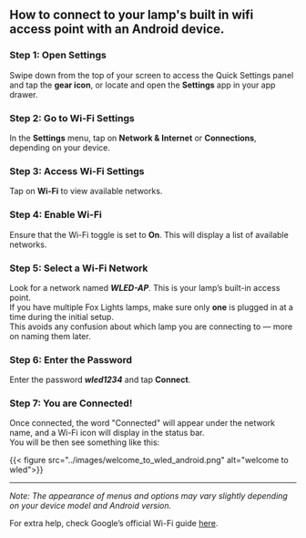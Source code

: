 ## How to connect to your lamp's built in wifi access point with an Android device.

### Step 1: Open Settings

Swipe down from the top of your screen to access the Quick Settings panel and tap the **gear icon**, or locate and open the **Settings** app in your app drawer.

### Step 2: Go to Wi-Fi Settings

In the **Settings** menu, tap on **Network & Internet** or **Connections**, depending on your device.

### Step 3: Access Wi-Fi Settings

Tap on **Wi-Fi** to view available networks.

### Step 4: Enable Wi-Fi

Ensure that the Wi-Fi toggle is set to **On**. This will display a list of available networks.

### Step 5: Select a Wi-Fi Network

Look for a network named _**WLED-AP**_. This is your lamp’s built-in access point.\
If you have multiple Fox Lights lamps, make sure only **one** is plugged in at a time during the initial setup.\
This avoids any confusion about which lamp you are connecting to — more on naming them later.

### Step 6: Enter the Password

Enter the password _**wled1234**_ and tap **Connect**.

### Step 7: You are Connected!

Once connected, the word "Connected" will appear under the network name, and a Wi-Fi icon will display in the status bar.\
You will be then see something like this:

{{< figure src="../images/welcome_to_wled_android.png" alt="welcome to wled">}}

---

_Note: The appearance of menus and options may vary slightly depending on your device model and Android version._

For extra help, check Google’s official Wi-Fi guide [here](https://support.google.com/android/answer/9075847?hl=en).
